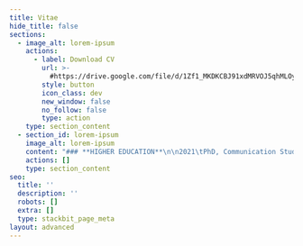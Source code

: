 ```yaml
---
title: Vitae
hide_title: false
sections:
  - image_alt: lorem-ipsum
    actions:
      - label: Download CV
        url: >-
          #https://drive.google.com/file/d/1Zf1_MKDKCBJ91xdMRVOJ5qhMLOyDjHMx/view?usp=sharing
        style: button
        icon_class: dev
        new_window: false
        no_follow: false
        type: action
    type: section_content
  - section_id: lorem-ipsum
    image_alt: lorem-ipsum
    content: "### **HIGHER EDUCATION**\n\n2021\tPhD, Communication Studies, University of Iowa\r\nDissertation: “Understanding the Early Television Cartoon”\r\nDirectors: Timothy Havens and Thomas Lamarre (University of Chicago)\r\nCommittee members: Kembrew McLeod, Christopher Goetz, Laura Rigal\r\nStatus: Dissertation completed and accepted; graduation in May.\n\n2011\tMA, Media, Culture, and Communication, New York University\r\nThesis: “The Mediated Meme: Form and Change in Viral Media Culture”\n\n2002\tBA, Philosophy, Reed College\r\nThesis: “Analyzing the Conscious-Physical Link: On Chalmers’ Theory”\n\n### **TEACHING EXPERIENCE**\n\nInstructor, University of Iowa\n\n2016\tTelevision Criticism\n\n2012-13\tMedia, Advertising, and Society (two terms)\n\nTeaching Assistant, University of Iowa\n\n2017\tMedia, Music, and Culture\n\n2014-15\tCore Concepts in Communication Studies (two terms)\n\n2014-17\tCommunication Theory in Everyday Life (three terms)\n\n2013-16\tThe Art of Persuading Others (two terms)\n\nAdjunct Instructor, Mercy College (NY)\n\n2011\tMedia in America\n\nGrader, New York University\n\n2010\tAdvertising and Society\n\nAssistant Teacher, Public School 9, Brooklyn, NY\n\n2009-10\tReading and math, first grade classroom, through federal America Reads / America Counts program\n\n### **PUBLICATIONS**\n\n2022\t“United States Studio Animation after 1950 – TV.” Entry in Encyclopedia of Animation Studies. Edited by Eric Herhuth and Annabelle Honess Roe. Bloomsbury. Entry invited for forthcoming volume.\n\n2021\tHanna and Barbera: Conversations. Co-editing interview collection with Kevin Sandler. University Press of Mississippi. Securing permissions and preparing manuscript for forthcoming volume.\n\n2021\t“Saturday Morning Trojan Mouse: The Origins of the Creative-Driven Television Cartoon.” With Lev Cantoral. In Animated Mischief: Thirty Years of Cartoon Subversiveness, 1988-2018, edited by Brian Duchaney and David Silverman. McFarland & Company. Chapter revised, awaiting final comments, for forthcoming volume.\n\n2021\t“A Cultural History of the Digital Present,” book review of Kenneth Cmiel and John Durham Peters, Promiscuous Knowledge: Information, Image, and Other Truth Games in History (2020). Journal of Communication Inquiry. Review undergoing peer review and copy editing in advance of publication in forthcoming issue.\n\n2019\t“Children’s Television Programming.” Entry in The Sage International Encyclopedia of Mass Media and Society. Edited by Debra L. Merskin. Sage.\n\n2010\t“Cel Animation.” Online wiki article. Dead Media Archive.\n\n2010\t“Textual Closure (Formal).” Online wiki article. Dead Media Archive.\n\n### **AWARDS AND FELLOWSHIPS**\n\n2020\tSociety for Animation Studies COVID-19 Stimulus Fund Award, with Kevin Sandler, Society for Animation Studies\n\n2020\tGraduate College Summer Fellowship, Graduate College, University of Iowa\n\n2016-17\tDepartment of Communication Studies Dissertation Award, University of Iowa\n\n2016-17\tGraduate Student Senate (GSS) travel awards, University of Iowa (two years)\n\n2013-17\tDepartment of Communication Studies Harshbarger conference presentation travel awards, University of Iowa (five years)\n\n2010\tInformal recognition of teaching (glass apple), Mrs. Ingrid Marshall, PS 9, Brooklyn, NY\n\n2008-09\tAmsterdam Merit Scholarship, University of Amsterdam\n\n2007-08\tNolte-Miller Scholarship, University of Minnesota\n\n1999-02\tTuition scholarships, Reed College (three years)\n\n### **CONFERENCE PRESENTATIONS**\n\n2021\t“Principles of the Television Cartoon, or Illustrated Radio,” Society for Animation Studies annual conference, New Orleans, LA (accepted)\n\n2017\t“Comics Origin Stories: Histories of the Present,” International Communication Association annual conference, San Diego, CA\n\n2017\t“Historically Innovative Techniques of Animation,” Popular Culture Association annual conference, San Diego, CA. Organized and chaired panel of four papers\n\n2017\t“Quick and Dirty? The World Wide Web of Pornography,” Popular Culture Association annual conference, San Diego, CA\n\n2017\t“Sonorous Animation: Dave Fleischer’s Method of Marking Films for Producing Sound Effects,” Popular Culture Association annual conference, San Diego, CA. Read paper for absent colleague, Jeff Shuter\n\n2017\t“Notes for a Text/Genre/Media Communication Model,” Midwest Winter Workshop graduate conference, University of Iowa\n\n2016\t“The Origin of Adult Swim’s ‘Minimal’ Animation,” Society for Animation Studies annual conference, Singapore\n\n2016\t“The Film Short, Long Forgotten, Has in Fact Never Left,” Jakobsen Graduate Conference, Iowa City, IA\n\n2015\t“Digital Video Codecs: The New Suspension of Disbelief,” Society for Cinema and Media Studies annual conference, Montréal, Canada\n\n2014\t“Genre, Identity, and Culture: Cinema and Contemporary Sociality,” Midwest Winter Workshop graduate conference, University of Illinois at Urbana-Champaign\n\n2010\t“Selective Appropriation as Intertextual Innovation in The Simpsons,” Comparative Literary and Cultural Studies Graduate Conference, Stony Brook University\n\n### **GUEST LECTURES**\n\n2021\t“Understanding the Early Television Cartoon,” invited talk for department colloquium, Communication Studies and Cinematic Arts, University of Iowa, currently preparing\n\n2016\t“What Do Pictures Do? Implications for Visual Rhetoric,” The Art of Persuading Others, University of Iowa\n\n2015\t“Living in an Online World: Teenage Culture on the Viral Internet,” Core Concepts in Communication Studies, University of Iowa\n\n2014-8\t“The Kardashians, the Robertsons, and Celebrity Family Cultures,” Communication Theory in Everyday Life, University of Iowa, delivered in four consecutive years.\r\nEdited version available at https://www.youtube.com/watch?v=bt69InGd3dk\n\n### **TEACHING AND RESEARCH INTERESTS**\n\nThe television cartoon, animation, media theory, media history, genre, technology studies, sound studies, philosophy, gender, communication, culture, media literacy\n\n### **OTHER EDUCATION**\n\n2008-9\tGraduate coursework, Media Studies, Universiteit van Amsterdam\n\n2006-8\tUndergraduate coursework, Film and Cultural Studies, University of Minnesota\n\n### **RESEARCH EXPERIENCE**\n\n2017\tDissertation interview research study, Los Angeles, CA. Interviewed 29 animation industry professionals and animation scholars. Applied for and received IRB approval.\n\n### **CERTIFICATIONS**\n\n2021\tUniversity of Iowa Center for the Integration of Teaching and Learning (CIRTL), Associate Level Certification (expected May 2021). To be awarded after completion of three semesters of CIRTL teaching observations, workshop attendance, completion of graduate Rhetoric course Topics in Teaching & Professional Development, and approval of upcoming Teaching as Research (TAR) project, “Structuring Classroom Learning Communities.”\n\n### **SERVICE**\n\n2020-pr.\tOrganizer, Media Studies Publishing Pipeline. Graduate student journal article writing group, University of Iowa\n\n2019\tAssistant, Samuel J. Becker Memorial Conference. Department of Communication Studies, University of Iowa\n\n2018-20\tBoard member, Journal of Communication Inquiry. Advisory Board (two years)\n\n2017-18\tRespondent, department job candidate talks, assistant professor and associate professor positions. Department of Communication Studies, University of Iowa\n\n2016-18\tGraduate student representative, Graduate Student Advisory Committee. Department of Communication Studies, University of Iowa (two years)\n\n2016-17\tTreasurer and board member, EPX Studio. Co-planned EPXCON video game and animation conference, and coordinated budget and payments\n\n2015-19\tMentor for four incoming Media Studies PhD students in Communication Studies. Department of Communication Studies, University of Iowa (Gavin Feller, Bailey Kelley, Alexander Koch, Brandon McCasland)\n\n2015\tChaperone for 7 UI undergraduate students on trip to tour animation and gaming studios. With animator Peter Chanthanakone. San Francisco, CA.\n\n2009-10\tGraduate student representative, Graduate Student Organization. Department of Media, Culture, and Communication, New York University\n\n2000-01\tStudent board member, Technology Policy Committee. Computing and Information Services, Reed College\n\n### **PROFESSIONAL AND ACADEMIC DEVELOPMENT**\n\n2020\tParticipant, Grant Writing Seminar for Graduate Students. Workshop series Graduate College, University of Iowa\n\n2019\tParticipant, Mindfulness-Based Stress Reduction course. Mindfulness Programs, University of Iowa Hospitals and Clinics, University of Iowa\n\n2019\tParticipant, Managing the Market – Job Docs. Workshop series for preparing job application documents, Graduate College, University of Iowa\n\n2018\tEnrolled student, Writing for Learned Journals. Publication preparation seminar, Graduate College, University of Iowa\n\n2017\tPaper evaluator, Jakobsen Graduate Conference. University of Iowa\n\n2016-pr.\tParticipant, graduate student Critical Theory Reading Group. University of Iowa\n\n2014-16\tOrganizer, graduate student Philosophy Reading Group. University of Iowa\n\n2013-pr.\tRegular participant, Project on Rhetoric of Inquiry (POROI), faculty pre-publication workshop series. Obermann Center, University of Iowa\n\n### **MEDIA PRODUCTION EXPERIENCE**\n\n2017-pr.\tWebsite producer. tylersolonwilliams.com. Currently creating professional web site with information technology professional Moneer Rifai.\n\n2015-pr. Animator, filmmaker, graphic designer, sketch artist. At Iowa, completed Introduction to Animation, animation production course with Peter Chanthanakone, University of Iowa. Created and edited animated/live action student film, using Autodesk Maya. Completed prerequisite coursework in Basic Drawing, a traditional figure drawing course using a variety of subjects, papers, and pencils, and Graphic Design I, a digital design course using Adobe Illustrator and Photoshop.\n\n2014-pr.\tGuest lecturer, video producer, video editor. “The Kardashians, the Robertsons, and Celebrity Family Cultures,” University of Iowa course guest lecture. Produced recording with assistance of media professional Peder Goodman.\n\n2008-pr.\tLive-action film director and producer. I have completed two student films with live action footage. The most recent is my Iowa student film, “Good Vibrations: Metamorphosis.” The first was for Filmmaking International, CREA video production course with Ellen Verhoeff, Universiteit van Amsterdam. Filmed live action student films with multiple actors, edited footage, exhibited film for campus screenings.\n\n1998-99\tRadio DJ. Hosted a radio show on college radio station KRRC, Reed College. Primarily played jazz and hip hop on CD and vinyl.\n\n### **PROFESSIONAL POSITIONS**\n\n2017-pr.\tAcademic writing tutor, University of Iowa Writing Center. Notable accomplishment: Proofread three UI nursing dissertations in APA style, for Nadia Sabbagh Steinberg, Rebecca Dickinson, and Miyeon Kim.\n\n2016-19\tJunior and senior editor and proofreader, ProofreadingPal Proofreading / Editing Services. Level 1 proofreader, level 2 Proofreader, and customer service representative. Notable accomplishment: Proofread over 300,000 total words in over 200 documents in all major writing styles.\n\n2012\tTechnical support supervisor, New York University. Information Technology office, New York, NY\n\n2006-07\tLevel 2 support technician, UnitedHealth Group. Plymouth, MN\n\n2003-04\tLevel 1 customer service representative, level 3 customer service representative, Vesta Corporation. Portland, OR\n\n1999-02\tDesktop support technician, Reed College. Portland, OR\n\n### **SOFTWARE SKILLS**\n\nAdobe Creative Cloud software suite: Acrobat PDF editor, Animate vector animation creator, Audition audio editor, Illustrator Photoshop raster-grapics editor, Premiere Pro video editor.\n\nBlackboard Learn, Instructure Canvas, learning management systems\n\nGoogle Workspace / Suite, productivity software suite\n\nMicrosoft Office and Office 365, productivity software suites\n\nMicrosoft Windows 10, Apple macOS 11, Google Chrome OS, operating systems\n\nNintendo Switch and Sony PlayStation 4, gaming systems\n\nInformation technology (IT) technical support professional experience, 1999-present. Facility with software and hardware use and troubleshooting.\n\n### **LANGUAGES**\n\nFrench, professional working proficiency\n\nGerman, limited working proficiency\n\nChinese, elementary proficiency\n\n### **REFERENCES**\n\nTimothy Havens\r\nDissertation co-chair, Professor\r\nDepartment of Communication Studies\r\nUniversity of Iowa\r\n105C Becker Communication Studies Building\r\nIowa City, IA 52242\r\nOffice: 319-335-0580\r\ntimothy-havens@uiowa.edu\n\nThomas Lamarre\r\nDissertation co-chair, Professor\r\nDepartment of Cinema and Media Studies\r\nUniversity of Chicago\r\nClassics 304\r\n1010 E. 59th Street\r\nChicago, IL 60637\r\ntlamarre@uchicago.edu\n\nKembrew McLeod\r\nProfessor, Department Chair\r\nDepartment of Communication Studies\r\nUniversity of Iowa\r\n105C Becker Communication Studies Building\r\nIowa City, IA 52242\r\nOffice: 319-353-2259\r\nkembrew-mcleod@uiowa.edu\n\nChristopher Goetz\r\nAssistant Professor\r\nDepartment of Cinematic Arts\r\nUniversity of Iowa\r\n105 Becker Communication Studies Building\r\nIowa City, Iowa 52242\r\nOffice: 319-335-0325\r\nchristopher-goetz@uiowa.edu\n"
    actions: []
    type: section_content
seo:
  title: ''
  description: ''
  robots: []
  extra: []
  type: stackbit_page_meta
layout: advanced
---
```

